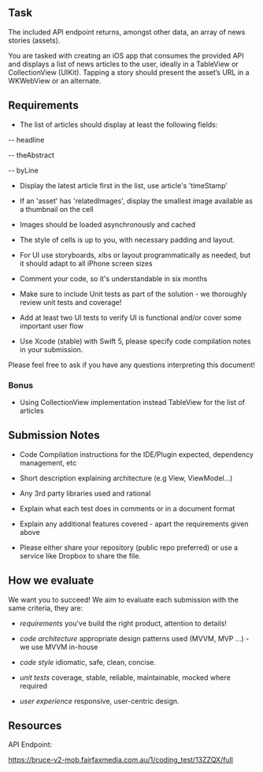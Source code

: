 
## Task

The included API endpoint returns, amongst other data, an array of news stories (assets).

You are tasked with creating an iOS app that consumes the provided API and displays a list of news articles to the user, ideally in a TableView or CollectionView (UIKit). Tapping a story should present the asset’s URL in a WKWebView or an alternate.

## Requirements

* The list of articles should display at least the following fields:
-- headline
-- theAbstract
-- byLine

* Display the latest article first in the list, use article's 'timeStamp'

* If an 'asset' has 'relatedImages', display the smallest image available as a thumbnail on the cell
* Images should be loaded asynchronously and cached

* The style of cells is up to you, with necessary padding and layout.
* For UI use storyboards, xibs or layout programmatically as needed, but it should adapt to all iPhone screen sizes

* Comment your code, so it's understandable in six months

* Make sure to include Unit tests as part of the solution - we thoroughly review unit tests and coverage!
* Add at least two UI tests to verify UI is functional and/or cover some important user flow

* Use Xcode (stable) with Swift 5, please specify code compilation notes in your submission.

Please feel free to ask if you have any questions interpreting this document!

### Bonus

* Using CollectionView implementation instead TableView for the list of articles


## Submission Notes

* Code Compilation instructions for the IDE/Plugin expected, dependency management, etc
* Short description explaining architecture (e.g View, ViewModel...)
* Any 3rd party libraries used and rational
* Explain what each test does in comments or in a document format
* Explain any additional features covered - apart the requirements given above

* Please either share your repository (public repo preferred) or use a service like Dropbox to share the file.

## How we evaluate

We want you to succeed! We aim to evaluate each submission with the same criteria, they are:

 * *requirements* you've build the right product, attention to details!
 * *code architecture* appropriate design patterns used (MVVM, MVP ...) - we use MVVM in-house
 * *code style* idiomatic, safe, clean, concise.
 * *unit tests* coverage, stable, reliable, maintainable, mocked where required
 * *user experience* responsive, user-centric design.


## Resources

API Endpoint:
https://bruce-v2-mob.fairfaxmedia.com.au/1/coding_test/13ZZQX/full

